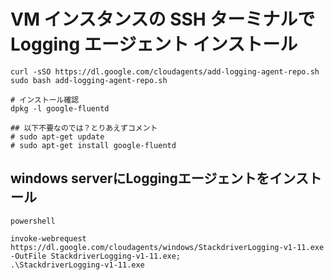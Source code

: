 # VM インスタンスの SSH ターミナルで Logging エージェント インストール
```
curl -sSO https://dl.google.com/cloudagents/add-logging-agent-repo.sh
sudo bash add-logging-agent-repo.sh

# インストール確認
dpkg -l google-fluentd

## 以下不要なのでは？とりあえずコメント
# sudo apt-get update
# sudo apt-get install google-fluentd
```


## windows serverにLoggingエージェントをインストール
```
powershell

invoke-webrequest https://dl.google.com/cloudagents/windows/StackdriverLogging-v1-11.exe -OutFile StackdriverLogging-v1-11.exe;
.\StackdriverLogging-v1-11.exe
```
